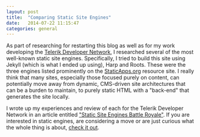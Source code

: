 ```yaml
---
layout: post
title:  "Comparing Static Site Engines"
date:   2014-07-22 11:15:47
categories: general
---
```


As part of researching for restarting this blog as well as for my work developing the [Telerik Developer Network](http://developer.telerik.com), I researched several of the most well-known static site engines.<!--more--> Specifically, I tried to build this site using Jekyll (which is what I ended up using), Harp and Roots. These were the three engines listed prominently on the [StaticApps.org](http://staticapps.org) resource site. I really think that many sites, especially those focused purely on content, can potentially move away from dynamic, CMS-driven site architectures that can be a burden to maintain, to purely static HTML with a "back-end" that generates the site locally.

I wrote up my experiences and review of each for the Telerik Developer Network in an article entitled ["Static Site Engines Battle Royale"](http://developer.telerik.com/featured/comparing-static-site-engines/). If you are interested in static engines, are considering a move or are just curious what the whole thing is about, [check it out](http://developer.telerik.com/featured/comparing-static-site-engines/).